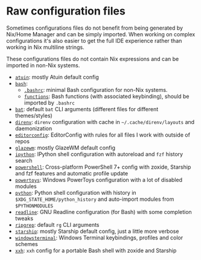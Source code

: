 # Raw configuration files

Sometimes configurations files do not benefit from being generated by Nix/Home Manager
and can be simply imported.
When working on complex configurations it's also easier to get the full IDE experience
rather than working in Nix multiline strings.

These configurations files do not contain Nix expressions and can be imported in non-Nix systems.

- [`atuin`](./atuin): mostly Atuin default config
- [`bash`](./bash):
  - [`.bashrc`](./bash/.bashrc):
    minimal Bash configuration for non-Nix systems.
  - [`functions`](./bash/functions):
    Bash functions (with associated keybinding), should be imported by `.bashrc`
- [`bat`](./bat):
  default `bat` CLI arguments (different files for different themes/styles)
- [`direnv`](./direnv):
  `direnv` configuration with cache in `~/.cache/direnv/layouts` and daemonization
- [`editorconfig`](./editorconfig):
  EditorConfig with rules for all files I work with outside of repos
- [`glazewm`](./glazewm): mostly GlazeWM default config
- [`ipython`](./ipython): IPython shell configuration with autoreload and `fzf` history search
- [`powershell`](./powershell): Cross-platform PowerShell 7+ config
  with zoxide, Starship and fzf features and automatic profile update
- [`powertoys`](./powertoys): Windows PowerToys configuration with a lot of disabled modules
- [`python`](./python): Python shell configuration
  with history in `$XDG_STATE_HOME/python_history`
  and auto-import modules from `$PYTHONMODULES`
- [`readline`](./readline): GNU Readline configuration (for Bash) with some completion tweaks
- [`ripgrep`](./ripgrep): default `rg` CLI arguments
- [`starship`](./starship): mostly Starship default config, just a little more verbose
- [`windowsterminal`](./windowsterminal): Windows Terminal keybindings, profiles and color schemes
- [`xxh`](./xxh): `xxh` config for a portable Bash shell with zoxide and Starship
